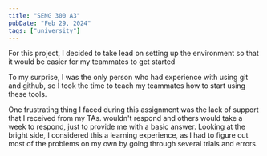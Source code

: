 ```yaml
---
title: "SENG 300 A3"
pubDate: "Feb 29, 2024"
tags: ["university"]
---
```


For this project, I decided to take lead on setting up the environment so that it would be easier for my teammates to get started

To my surprise, I was the only person who had experience with using git and github, so I took the time to teach my teammates how to start using these tools.

One frustrating thing I faced during this assignment was the lack of support that I received from my TAs. wouldn't respond and others would take a week to respond, just to provide me with a basic answer. Looking at the bright side, I considered this a learning experience, as I had to figure out most of the problems on my own by going through several trials and errors.